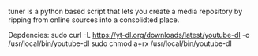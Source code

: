 tuner is a python based script that lets you create a media repository
by ripping from online sources into a consolidted place.

Depdencies:
sudo curl -L https://yt-dl.org/downloads/latest/youtube-dl -o /usr/local/bin/youtube-dl
sudo chmod a+rx /usr/local/bin/youtube-dl